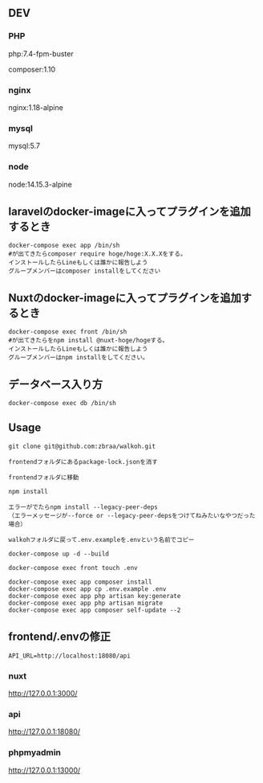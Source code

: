 ## DEV

### PHP

php:7.4-fpm-buster

composer:1.10

### nginx

nginx:1.18-alpine

### mysql

mysql:5.7

### node

node:14.15.3-alpine

## laravelのdocker-imageに入ってプラグインを追加するとき
```
docker-compose exec app /bin/sh
#が出てきたらcomposer require hoge/hoge:X.X.Xをする。
インストールしたらLineもしくは誰かに報告しよう
グループメンバーはcomposer installをしてください
```
## Nuxtのdocker-imageに入ってプラグインを追加するとき
```
docker-compose exec front /bin/sh
#が出てきたらをnpm install @nuxt-hoge/hogeする。
インストールしたらLineもしくは誰かに報告しよう
グループメンバーはnpm installをしてください。
```

## データベース入り方

```
docker-compose exec db /bin/sh
```

## Usage

```
git clone git@github.com:zbraa/walkoh.git

frontendフォルダにあるpackage-lock.jsonを消す

frontendフォルダに移動

npm install

エラーがでたらnpm install --legacy-peer-deps
（エラーメッセージが--force or --legacy-peer-depsをつけてねみたいなやつだった場合）

walkohフォルダに戻って.env.exampleを.envという名前でコピー

docker-compose up -d --build

docker-compose exec front touch .env

docker-compose exec app composer install
docker-compose exec app cp .env.example .env
docker-compose exec app php artisan key:generate
docker-compose exec app php artisan migrate
docker-compose exec app composer self-update --2
```

## frontend/.envの修正

```
API_URL=http://localhost:18080/api
```

### nuxt

http://127.0.0.1:3000/

### api

http://127.0.0.1:18080/

### phpmyadmin

http://127.0.0.1:13000/